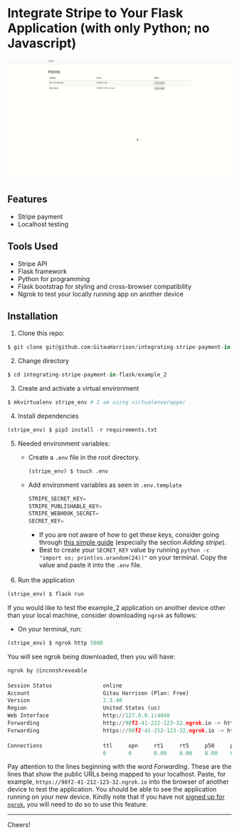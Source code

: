 # Integrate Stripe to Your Flask Application (with only Python; no Javascript)

![Stripe in Flask](/example_2/app/static/images/stripe.gif)

## Features

* Stripe payment
* Localhost testing

## Tools Used

* Stripe API
* Flask framework
* Python for programming
* Flask bootstrap for styling and cross-browser compatibility
* Ngrok to test your locally running app on another device

## Installation

1. Clone this repo:

```python
$ git clone git@github.com:GitauHarrison/integrating-stripe-payment-in-flask.git
```

2. Change directory

```python
$ cd integrating-stripe-payment-in-flask/example_2
```

3. Create and activate a virtual environment

```python
$ mkvirtualenv stripe_env # I am using virtualenvwrapper
```

4. Install dependencies

```python
(stripe_env) $ pip3 install -r requirements.txt
```

5. Needed environment variables: 
   - Create a `.env` file in the root directory.

        ```python
        (stripe_env) $ touch .env
        ```
    - Add environment variables as seen in `.env.template`
        ```python
        STRIPE_SECRET_KEY=
        STRIPE_PUBLISHABLE_KEY=
        STRIPE_WEBHOOK_SECRET=
        SECRET_KEY=
        ```
        - If you are not aware of how to get these keys, consider going through [this simple guide](https://github.com/GitauHarrison/notes/blob/master/how_to_use_stripe_for_payment.md) (especially the section _Adding stripe_).
        - Best to create your `SECRET_KEY` value by running `python -c "import os; print(os.urandom(24))"` on your terminal. Copy the value and paste it into the `.env` file.
        <br>
5. Run the application

```python
(stripe_env) $ flask run
```

If you would like to test the example_2 application on another device other than your local machine, consider downloading `ngrok` as follows:

* On your terminal, run:

```python
(stripe_env) $ ngrok http 5000
```

You will see ngrok being downloaded, then you will have:

```python
ngrok by @inconshreveable                                                                (Ctrl+C to quit)
                                                                                                         
Session Status                online                                                                     
Account                       Gitau Harrison (Plan: Free)                                                
Version                       2.3.40                                                                     
Region                        United States (us)                                                         
Web Interface                 http://127.0.0.1:4040                                                      
Forwarding                    http://98f2-41-212-123-32.ngrok.io -> http://localhost:5000                
Forwarding                    https://98f2-41-212-123-32.ngrok.io -> http://localhost:5000               
                                                                                                         
Connections                   ttl     opn     rt1     rt5     p50     p90                                
                              0       0       0.00    0.00    0.00    0.00
```

Pay attention to the lines beginning with the word _Forwarding_. These are the lines that show the public URLs being mapped to your localhost. Paste, for example, `https://98f2-41-212-123-32.ngrok.io` into the browser of another device to test the application. You should be able to see the application running on your new device. Kindly note that if you have not [signed up for `ngrok`](https://dashboard.ngrok.com/signup), you will need to do so to use this feature.
<hr>
Cheers!